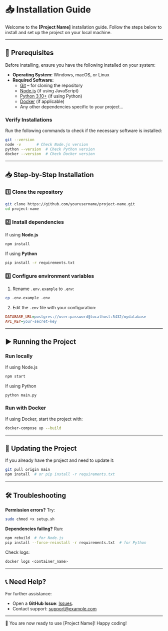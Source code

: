 # 📥 Installation Guide

Welcome to the **[Project Name]** installation guide. Follow the steps below to install and set up the project on your local machine.

---

## 📌 Prerequisites
Before installing, ensure you have the following installed on your system:

- **Operating System:** Windows, macOS, or Linux
- **Required Software:**
    - [Git](https://git-scm.com/downloads) – for cloning the repository
    - [Node.js](https://nodejs.org/) (if using JavaScript)
    - [Python 3.10+](https://www.python.org/) (if using Python)
    - [Docker](https://www.docker.com/) (if applicable)
    - Any other dependencies specific to your project...

### **Verify Installations**
Run the following commands to check if the necessary software is installed:
```sh
git --version
node -v       # Check Node.js version
python --version  # Check Python version
docker --version  # Check Docker version
```

---

## 📥 Step-by-Step Installation

### 1️⃣ Clone the repository
```sh
git clone https://github.com/yourusername/project-name.git
cd project-name
```

### 2️⃣ Install dependencies
If using **Node.js**
```sh
npm install
```

If using **Python**
```sh
pip install -r requirements.txt
```

### 3️⃣ Configure environment variables
1. Rename `.env.example` to `.env`:
```sh
cp .env.example .env
```

2. Edit the `.env` file with your configuration:
```ini
DATABASE_URL=postgres://user:password@localhost:5432/mydatabase
API_KEY=your-secret-key
```

---

## ▶️ Running the Project

### Run locally
If using Node.js
```sh
npm start
```

If using Python
```sh
python main.py
```

### Run with Docker
If using Docker, start the project with:
```sh
docker-compose up --build
```

---

## 🔄 Updating the Project
If you already have the project and need to update it:
```sh
git pull origin main
npm install  # or pip install -r requirements.txt
```

---

## 🛠 Troubleshooting
**Permission errors?** Try:
```sh
sudo chmod +x setup.sh
```

**Dependencies failing?** Run:
```sh
npm rebuild  # for Node.js
pip install --force-reinstall -r requirements.txt  # for Python
```

Check logs:
```sh
docker logs <container_name>
```

---

## 📞 Need Help?
For further assistance:
- Open a **GitHub Issue**: [Issues](https://github.com/kdsn/project-template/issues).
- Contact support: <support@example.com>

---

🚀 You are now ready to use [Project Name]! Happy coding!